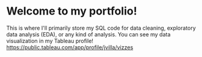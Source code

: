# Welcome to my portfolio!
This is where I'll primarily store my SQL code for data cleaning, exploratory data analysis (EDA), or any kind of analysis. You can see my data visualization in my Tableau profile! <https://public.tableau.com/app/profile/jvilla/vizzes>
